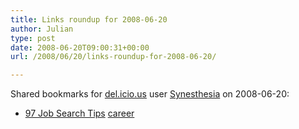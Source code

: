 ```yaml
---
title: Links roundup for 2008-06-20
author: Julian
type: post
date: 2008-06-20T09:00:31+00:00
url: /2008/06/20/links-roundup-for-2008-06-20/

---
```

Shared bookmarks for [del.icio.us][1] user [Synesthesia][2] on 2008-06-20:

  * [97 Job Search Tips][3] 
    [career][4] </li> </ul>

 [1]: https://del.icio.us/
 [2]: https://del.icio.us/synesthesia
 [3]: https://www.97-job-search-tips.com/
 [4]: https://del.icio.us/synesthesia/career